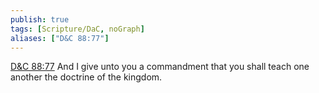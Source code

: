 ```yaml
---
publish: true
tags: [Scripture/DaC, noGraph]
aliases: ["D&C 88:77"]
---
```

[D&C 88:77](https://churchofjesuschrist.org/study/scriptures/dc-testament/dc/88?lang=eng&id=p77#p77) And I give unto you a commandment that you shall teach one another the doctrine of the kingdom.
